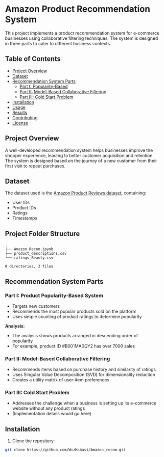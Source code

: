 # Amazon Product Recommendation System

This project implements a product recommendation system for e-commerce businesses using collaborative filtering techniques. The system is designed in three parts to cater to different business contexts.

## Table of Contents
- [Project Overview](#project-overview)
- [Dataset](#dataset)
- [Recommendation System Parts](#recommendation-system-parts)
  - [Part I: Popularity-Based](#part-i-product-popularity-based-system)
  - [Part II: Model-Based Collaborative Filtering](#part-ii-model-based-collaborative-filtering)
  - [Part III: Cold Start Problem](#part-iii-cold-start-problem)
- [Installation](#installation)
- [Usage](#usage)
- [Results](#results)
- [Contributing](#contributing)
- [License](#license)

## Project Overview

A well-developed recommendation system helps businesses improve the shopper experience, leading to better customer acquisition and retention. The system is designed based on the journey of a new customer from their first visit to repeat purchases.

## Dataset

The dataset used is the [Amazon Product Reviews dataset](https://www.kaggle.com/skillsmuggler/amazon-ratings), containing:
- User IDs
- Product IDs
- Ratings
- Timestamps
## Project Folder Structure
```
.
├── Amazon_Recom.ipynb
├── product_descriptions.csv
└── ratings_Beauty.csv

0 directories, 3 files
```

## Recommendation System Parts

### Part I: Product Popularity-Based System
- Targets new customers
- Recommends the most popular products sold on the platform
- Uses simple counting of product ratings to determine popularity

**Analysis:**
- The analysis shows products arranged in descending order of popularity
- For example, product ID #B001MA0QY2 has over 7000 sales

### Part II: Model-Based Collaborative Filtering
- Recommends items based on purchase history and similarity of ratings
- Uses Singular Value Decomposition (SVD) for dimensionality reduction
- Creates a utility matrix of user-item preferences

### Part III: Cold Start Problem
- Addresses the challenge when a business is setting up its e-commerce website without any product ratings
- (Implementation details would go here)

## Installation

1. Clone the repository:
```bash
git clone https://github.com/WizHabasi/Amazon_recom.git
